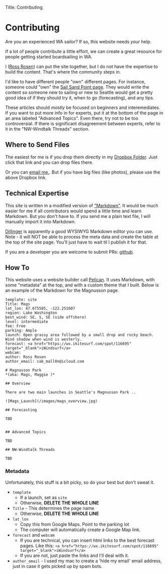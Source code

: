 Title: Contributing

# Contributing

Are you an experienced WA sailor? If so, this website needs _your_ help.

If a lot of people contribute a little effort, we can create a great resource
for people getting started boardsailing in WA.

I (<a href="mailto:cab_mall0n@icloud.com" >Ross Rosen</a>)
can put the site together, but I do not have the expertise to build the content.
That's where the community steps in.

I'd like to have different people "own" different pages. For instance, someone
could "own" the [Sail Sand Point page](/sites/ssp). They would write
the content so someone new to sailing or new to Seattle would get a pretty good
idea of if they should try it, when to go (forecasting), and any tips.

These articles should _mostly_ be focused on beginners and interemediates. If
you want to put more info in for experts, put it at the bottom of the page in an
area labeled "Advanced Topics". Even there, try not to be too controversial.
If there is significant disagreement between experts, refer to it in the
"NW-Windtalk Threads" section.

## Where to Send Files

The easiest for me is if you drop them directly in my
[Dropbox Folder](https://www.dropbox.com/request/1VXxCyjf1txdRb2PPV9V).
Just click that link and you can drop files there.

Or you can <a href="mailto:cab_mall0n@icloud.com" >email me.</a>. But if
you have big files (like photos), please use the above Dropbox link.

## Technical Expertise

This site is written in a modified version of ["Markdown"](https://www.markdownguide.org/getting-started/).
It would be much easier for me if all contributors would spend a little time and learn Markdown.
But you don't have to. If you send me a plain text file, I will manually import it into Markdown.

[Dillinger](https://dillinger.io) is apparently a good WYSIWYG Markdown editor you can use. Note - it will NOT be able to process the meta data and create the table at the top of the site page. You'll just have to wait til I publish it for that.

If you are a developer you are welcome to submit PRs: [github](https://github.com/rr326/waboardsailing).

## How To

This website uses a website builder call [Pelican](https://getpelican.com). It uses
Markdown, with some "metadata" at the top, and with a custom theme that I built.
Below is an example of the Markdown for the Magnusson page.

```
template: site
Title: Mags
lat_lon: 47.675585, -122.251607
region: Lake Washington
best_wind: SE, S, SE (side offshore)
level: intermediate
fee: Free
parking: Ample
launch: Open grassy area followed by a small drop and rocky beach. Wind shadow when wind is westerly.
forecast: <a href="https://wx.ikitesurf.com/spot/116695" target="_blank">iWindsurf</a>
webcam:
author: Ross Rosen
author_email: cab_mall0n@icloud.com

# Magnusson Park
*(aka: Mags, Maggie )*

## Overview

There are two main launches in Seattle's Magnusson Park ..

![Mags_Launch](/images/mags_overview.jpg)

## Forecasting

TBD


## Advanced Topics

TBD

## NW-Windtalk Threads

TBD

```

### Metadata

Unfortunately, this stuff is a bit picky, so do your best but don't sweat
it.

- `template`
  - If a launch, set as `site`
  - Otherwise, **DELETE THE WHOLE LINE**
- `Title` - This determines the page name
  - Otherwise, **DELETE THE WHOLE LINE**
- `lat_lon`
  - Copy this from Google Maps. Point to the parking lot
  - The computer will automatically create a Google Map link.
- `forecast` and `webcam`
  - If you are technical, you can insert html links to the best
    forecast pages. Like this:
    `<a href="https://wx.ikitesurf.com/spot/116695" target="_blank">iWindsurf</a>`
  - If you are not, just paste the links and I'll deal with it.
- `author_email` - I used my mac to create a 'hide my email' email address, just
  in case it gets picked up by spam bots.
